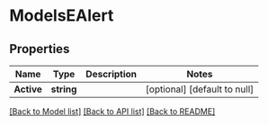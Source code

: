 # ModelsEAlert

## Properties
Name | Type | Description | Notes
------------ | ------------- | ------------- | -------------
**Active** | **string** |  | [optional] [default to null]

[[Back to Model list]](../README.md#documentation-for-models) [[Back to API list]](../README.md#documentation-for-api-endpoints) [[Back to README]](../README.md)


